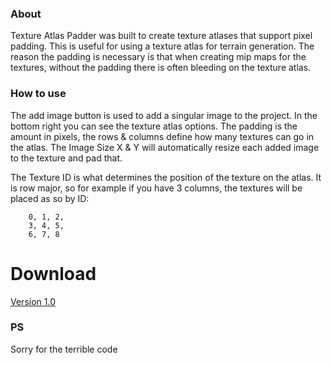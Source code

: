 ### About

Texture Atlas Padder was built to create texture atlases that support pixel padding. This is useful for using a texture atlas for terrain generation. The reason the padding is necessary is that when creating mip maps for the textures, without the padding there is often bleeding on the texture atlas.

### How to use

The add image button is used to add a singular image to the project. In the bottom right you can see the texture atlas options. The padding is the amount in pixels, the rows & columns define how many textures can go in the atlas. The Image Size X & Y will automatically resize each added image to the texture and pad that.

The Texture ID is what determines the position of the texture on the atlas. It is row major, so for example if you have 3 columns, the textures will be placed as so by ID:

    	0, 1, 2, 
    	3, 4, 5,
    	6, 7, 8

# Download
[Version 1.0](https://www.dropbox.com/s/uxfdfduoa229j1j/TextureAtlasPadder.zip?dl=1 "Version 1.0")

### PS
Sorry for the terrible code
